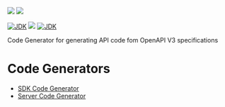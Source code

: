 [![](https://github.com/wutsi/wutsi-codegen/actions/workflows/master.yml/badge.svg)](https://github.com/wutsi/wutsi-codegen/actions/workflows/master.yml)
[![](https://github.com/wutsi/wutsi-codegen/actions/workflows/pull_request.yml/badge.svg)](https://github.com/wutsi/wutsi-codegen/actions/workflows/pull_request.yml)

[![JDK](https://img.shields.io/badge/jdk-11-brightgreen.svg)](https://jdk.java.net/11/)
![](https://img.shields.io/badge/language-kotlin-blue.svg)
[![JDK](https://img.shields.io/badge/version-0.0.6-brightgreen.svg)](https://jdk.java.net/11/)

Code Generator for generating API code fom OpenAPI V3 specifications

# Code Generators
- [SDK Code Generator](src/doc/SDK.md)
- [Server Code Generator](src/doc/Server.md)
